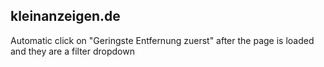 ## kleinanzeigen.de
Automatic click on "Geringste Entfernung zuerst" after the page is loaded and they are a filter dropdown
